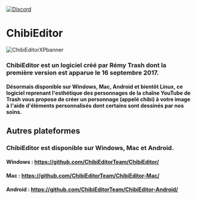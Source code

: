 [![Discord](https://img.shields.io/badge/Join%20our-Discord-5865F2?logo=discord&link=https://discord.gg/vtavcAH)](https://discord.gg/vtavcAH)


# ChibiEditor

![ChibiEditorXPbanner](https://chibieditorteam.github.io/img/xpBackgroundWS.png)

### ChibiEditor est un logiciel créé par Rémy Trash dont la première version est apparue le 16 septembre 2017. 

#### Désormais disponible sur Windows, Mac, Android et bientôt Linux, ce logiciel reprenant l'esthétique des personnages de la chaîne YouTube de Trash vous propose de créer un personnage (appelé chibi) à votre image à l'aide d'éléments personnalisés dont certains sont dessinés par nos soins.

## Autres plateformes

### ChibiEditor est disponible sur Windows, Mac et Android.

#### Windows : https://github.com/ChibiEditorTeam/ChibiEditor/
#### Mac : https://github.com/ChibiEditorTeam/ChibiEditor-Mac/
#### Android : https://github.com/ChibiEditorTeam/ChibiEditor-Android/
